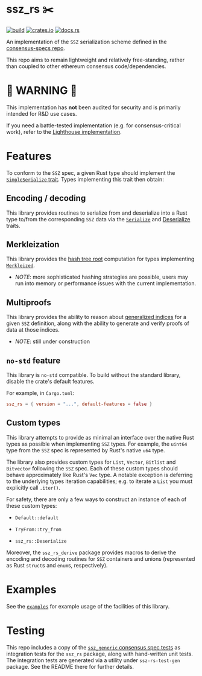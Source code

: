 # ssz_rs ✂️️

[![build](https://github.com/ralexstokes/ssz-rs/actions/workflows/rust.yml/badge.svg?branch=main)](https://github.com/ralexstokes/ssz-rs/actions/workflows/rust.yml)
[![crates.io](https://img.shields.io/crates/v/ssz_rs.svg)](https://crates.io/crates/ssz_rs)
[![docs.rs](https://img.shields.io/docsrs/ssz_rs)](https://docs.rs/ssz_rs/)

An implementation of the `SSZ` serialization scheme defined in the [consensus-specs repo](https://github.com/ethereum/consensus-specs).

This repo aims to remain lightweight and relatively free-standing, rather than coupled to other ethereum consensus code/dependencies.

# 🚧 WARNING 🚧

This implementation has **not** been audited for security and is primarily intended for R&D use cases.

If you need a battle-tested implementation (e.g. for consensus-critical work), refer to the [Lighthouse implementation](https://github.com/sigp/lighthouse).

# Features

To conform to the `SSZ` spec, a given Rust type should implement the [`SimpleSerialize` trait](https://docs.rs/ssz_rs/latest/ssz_rs/trait.SimpleSerialize.html). Types implementing this trait then obtain:

## Encoding / decoding

This library provides routines to serialize from and deserialize into a Rust type to/from the corresponding `SSZ` data via the [`Serialize`](https://docs.rs/ssz_rs/latest/ssz_rs/trait.Serialize.html) and [Deserialize](https://docs.rs/ssz_rs/latest/ssz_rs/trait.Deserialize.html) traits.

## Merkleization

This library provides the [hash tree root](https://docs.rs/ssz_rs/latest/ssz_rs/trait.Merkleized.html#tymethod.hash_tree_root) computation for types implementing [`Merkleized`](https://docs.rs/ssz_rs/latest/ssz_rs/trait.Merkleized.html).

* *NOTE*: more sophisticated hashing strategies are possible, users may run into memory or performance issues with the current implementation.

## Multiproofs

This library provides the ability to reason about [generalized indices](https://github.com/ethereum/consensus-specs/blob/dev/ssz/merkle-proofs.md#generalized-merkle-tree-index) for a given `SSZ` definition,
along with the ability to generate and verify proofs of data at those indices.

* *NOTE*: still under construction

## `no-std` feature

This library is `no-std` compatible. To build without the standard library, disable the crate's default features.

For example, in `Cargo.toml`:

```toml
ssz_rs = { version = "...", default-features = false }
```

## Custom types

This library attempts to provide as minimal an interface over the native Rust types as possible when implementing `SSZ` types.
For example, the `uint64` type from the `SSZ` spec is represented by Rust's native `u64` type.

The library also provides custom types for `List`, `Vector`, `Bitlist` and `Bitvector` following the `SSZ` spec.
Each of these custom types should behave approximately like Rust's `Vec` type. A notable exception is deferring to
the underlying types iteration capabilities; e.g. to iterate a `List` you must explicitly call `.iter()`.

For safety, there are only a few ways to construct an instance of each of these custom types:

* `Default::default`

* `TryFrom::try_from`

* `ssz_rs::Deserialize`

Moreover, the `ssz_rs_derive` package provides macros to derive the encoding and decoding routines for `SSZ` containers and unions (represented as Rust `struct`s and `enum`s, respectively).

# Examples

See the [`examples`](./ssz-rs/examples) for example usage of the facilities of this library.

# Testing

This repo includes a copy of the [`ssz_generic` consensus spec tests](https://github.com/ethereum/consensus-spec-tests) as integration tests for the `ssz_rs` package, along with hand-written unit tests.
The integration tests are generated via a utility under `ssz-rs-test-gen` package. See the README there for further details.
